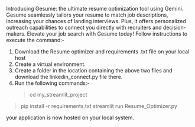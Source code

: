 Introducing Gesume: the ultimate resume optimization tool using Gemini. Gesume seamlessly tailors your resume to match job descriptions, increasing your chances of landing interviews. 
Plus, it offers personalized outreach capabilities to connect you directly with recruiters and decision-makers. Elevate your job search with Gesume today!
Follow instructions to execute the command:-




1. Download the Resume optimizer and requirements .txt file on your local host
2. Create a virtual environment.
3. Create a folder in the location containing the above two files and download the linkedin_connect.py file there.
3. Run the following commands:-
   > cd my_streamlit_project
  > pip install -r requirements.txt
  > streamlit run Resume_Optimizer.py

your application is now hosted on your local system.
